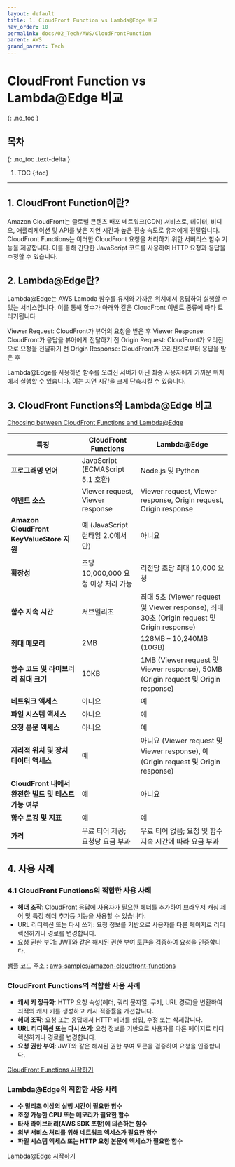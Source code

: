 ```yaml
---
layout: default
title: 1. CloudFront Function vs Lambda@Edge 비교
nav_order: 10
permalink: docs/02_Tech/AWS/CloudFrontFunction
parent: AWS
grand_parent: Tech
---
```


# CloudFront Function vs Lambda@Edge 비교
{: .no_toc }

## 목차
{: .no_toc .text-delta }

1. TOC
{:toc}

---

## 1. CloudFront Function이란?

Amazon CloudFront는 글로벌 콘텐츠 배포 네트워크(CDN) 서비스로, 데이터, 비디오, 애플리케이션 및 API를 낮은 지연 시간과 높은 전송 속도로 유저에게 전달합니다. 
CloudFront Functions는 이러한 CloudFront 요청을 처리하기 위한 서버리스 함수 기능을 제공합니다. 
이를 통해 간단한 JavaScript 코드를 사용하여 HTTP 요청과 응답을 수정할 수 있습니다.

## 2. Lambda@Edge란?

Lambda@Edge는 AWS Lambda 함수를 유저와 가까운 위치에서 응답하여 실행할 수 있는 서비스입니다. 
이를 통해 함수가 아래와 같은 CloudFront 이벤트 종류에 따라 트리거됩니다

Viewer Request: CloudFront가 뷰어의 요청을 받은 후
Viewer Response: CloudFront가 응답을 뷰어에게 전달하기 전
Origin Request: CloudFront가 오리진으로 요청을 전달하기 전
Origin Response: CloudFront가 오리진으로부터 응답을 받은 후

Lambda@Edge를 사용하면 함수를 오리진 서버가 아닌 최종 사용자에게 가까운 위치에서 실행할 수 있습니다. 이는 지연 시간을 크게 단축시킬 수 있습니다.

## 3. CloudFront Functions와 Lambda@Edge 비교

[Choosing between CloudFront Functions and Lambda@Edge](https://docs.aws.amazon.com/AmazonCloudFront/latest/DeveloperGuide/edge-functions-choosing.html)

| 특징 | CloudFront Functions | Lambda@Edge |
| --- | --- | --- |
| **프로그래밍 언어** | JavaScript (ECMAScript 5.1 호환) | Node.js 및 Python |
| **이벤트 소스** | Viewer request, Viewer response | Viewer request, Viewer response, Origin request, Origin response |
| **Amazon CloudFront KeyValueStore 지원** | 예 (JavaScript 런타임 2.0에서만) | 아니요 |
| **확장성** | 초당 10,000,000 요청 이상 처리 가능 | 리전당 초당 최대 10,000 요청 |
| **함수 지속 시간** | 서브밀리초 | 최대 5초 (Viewer request 및 Viewer response), 최대 30초 (Origin request 및 Origin response) |
| **최대 메모리** | 2MB | 128MB – 10,240MB (10GB) |
| **함수 코드 및 라이브러리 최대 크기** | 10KB | 1MB (Viewer request 및 Viewer response), 50MB (Origin request 및 Origin response) |
| **네트워크 액세스** | 아니요 | 예 |
| **파일 시스템 액세스** | 아니요 | 예 |
| **요청 본문 액세스** | 아니요 | 예 |
| **지리적 위치 및 장치 데이터 액세스** | 예 | 아니요 (Viewer request 및 Viewer response), 예 (Origin request 및 Origin response) |
| **CloudFront 내에서 완전한 빌드 및 테스트 가능 여부** | 예 | 아니요 |
| **함수 로깅 및 지표** | 예 | 예 |
| **가격** | 무료 티어 제공; 요청당 요금 부과 | 무료 티어 없음; 요청 및 함수 지속 시간에 따라 요금 부과 |

## 4. 사용 사례

### 4.1 CloudFront Functions의 적합한 사용 사례

* **헤더 조작**: CloudFront 응답에 사용자가 필요한 헤더를 추가하여 브라우저 캐싱 제어 및 특정 헤더 추가등 기능을 사용할 수 있습니다.
* URL 리디렉션 또는 다시 쓰기: 요청 정보를 기반으로 사용자를 다른 페이지로 리디렉션하거나 경로를 변경합니다.
* 요청 권한 부여: JWT와 같은 해시된 권한 부여 토큰을 검증하여 요청을 인증합니다.

샘플 코드 주소 : [aws-samples/amazon-cloudfront-functions](https://github.com/aws-samples/amazon-cloudfront-functions)

### CloudFront Functions의 적합한 사용 사례
- **캐시 키 정규화**: HTTP 요청 속성(헤더, 쿼리 문자열, 쿠키, URL 경로)을 변환하여 최적의 캐시 키를 생성하고 캐시 적중률을 개선합니다.
- **헤더 조작**: 요청 또는 응답에서 HTTP 헤더를 삽입, 수정 또는 삭제합니다.
- **URL 리디렉션 또는 다시 쓰기**: 요청 정보를 기반으로 사용자를 다른 페이지로 리디렉션하거나 경로를 변경합니다.
- **요청 권한 부여**: JWT와 같은 해시된 권한 부여 토큰을 검증하여 요청을 인증합니다.

[CloudFront Functions 시작하기](https://docs.aws.amazon.com/AmazonCloudFront/latest/DeveloperGuide/cloudfront-functions.html)

### Lambda@Edge의 적합한 사용 사례
- **수 밀리초 이상의 실행 시간이 필요한 함수**
- **조정 가능한 CPU 또는 메모리가 필요한 함수**
- **타사 라이브러리(AWS SDK 포함)에 의존하는 함수**
- **외부 서비스 처리를 위해 네트워크 액세스가 필요한 함수**
- **파일 시스템 액세스 또는 HTTP 요청 본문에 액세스가 필요한 함수**

[Lambda@Edge 시작하기](https://docs.aws.amazon.com/AmazonCloudFront/latest/DeveloperGuide/lambda-at-the-edge.html)